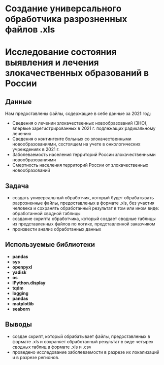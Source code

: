 # Создание универсального обработчика разрозненных файлов .xls
# Исследование состояния выявления и лечения злокачественных образований в России

## Данные
Нам предоставлены файлы, содержащие в себе данные за 2021 год:
- Сведения о лечении злокачественных новообразований (ЗНО), впервые зарегистрированных в 2021 г. подлежащих радикальному лечению
- Сведения о контингенте больных со злокачественными новообразованиями, состоящем на учете в онкологических учреждениях в 2021 г.
- Заболеваемость населения территорий России злокачественными новообразованиями
- Смертность населения территорий России от злокачественных новообразований

## Задача 
- создать универсальный обработчик, который будет обрабатывать разрозненные файлы, предоставленых в формате .xls, без участия человека и сохранять обработанный результат в том или ином виде: обработанной сводной таблицы
- создание скрипта обработчика, который создает сводные таблицы из представленных файлов по логике, представленной заказчиком
- произвести анализ обработанных данных

## Используемые библиотеки
- **pandas**  
- **sys**
- **openpyxl**
- **yadisk**
- **os** 
- **IPython.display** 
- **tqdm** 
- **logging** 
- **pandas**  
- **matplotlib**
- **seaborn**

## Выводы
- создан скрипт, который обрабатывает файлы, предоставленых в формате .xls и сохраняет обработанный результат в виде четырех сводных таблиц в формате .xls и .csv
- проведено исследование заболеваемости в разрезе их локализаций и в разрезе регионов.
